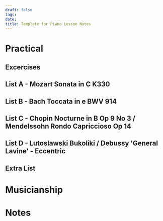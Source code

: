 ```yaml
---
draft: false
tags:
date:
title: Template for Piano Lesson Notes
---
```


# Practical
## Excercises

## List A - Mozart Sonata in C K330

## List B - Bach Toccata in e BWV 914

## List C - Chopin Nocturne in B Op 9 No 3 / Mendelssohn Rondo Capriccioso Op 14

## List D - Lutoslawski Bukoliki / Debussy 'General Lavine' - Eccentric

## Extra List

# Musicianship

# Notes 
